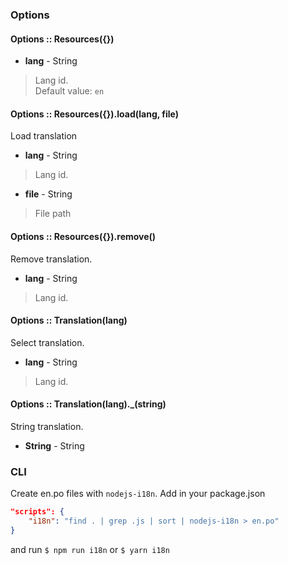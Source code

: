 ### Options

#### Options :: Resources({})
- **lang** - String
> Lang id.</br>
> Default value: `en`

#### Options :: Resources({}).load(lang, file)
Load translation

- **lang** - String
> Lang id.</br>

- **file** - String
> File path

#### Options :: Resources({}).remove()
Remove translation.

- **lang** - String
> Lang id.</br>

#### Options :: Translation(lang)
Select translation.

- **lang** - String
> Lang id.</br>

#### Options :: Translation(lang).\_(string)
String translation.

- **String** - String

### CLI

Create en.po files with `nodejs-i18n`. Add in your package.json

```json
"scripts": {
	"i18n": "find . | grep .js | sort | nodejs-i18n > en.po"
}
```

and run `$ npm run i18n` or `$ yarn i18n`
